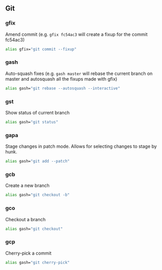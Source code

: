 ## Git

### gfix
Amend commit (e.g. `gfix fc54ac3` will create a fixup for the commit fc54ac3)
```bash
alias gfix="git commit --fixup"
```

### gash
Auto-squash fixes (e.g. `gash master` will rebase the current branch on master and autosquash all the fixups made with gfix)
```bash
alias gash="git rebase --autosquash --interactive"
```

### gst
Show status of current branch
```bash
alias gash="git status"
```

### gapa
Stage changes in patch mode. Allows for selecting changes to stage by hunk.
```bash
alias gash="git add --patch"
```

### gcb
Create a new branch
```bash
alias gash="git checkout -b"
```

### gco
Checkout a branch
```bash
alias gash="git checkout"
```

### gcp
Cherry-pick a commit
```bash
alias gash="git cherry-pick"
```
